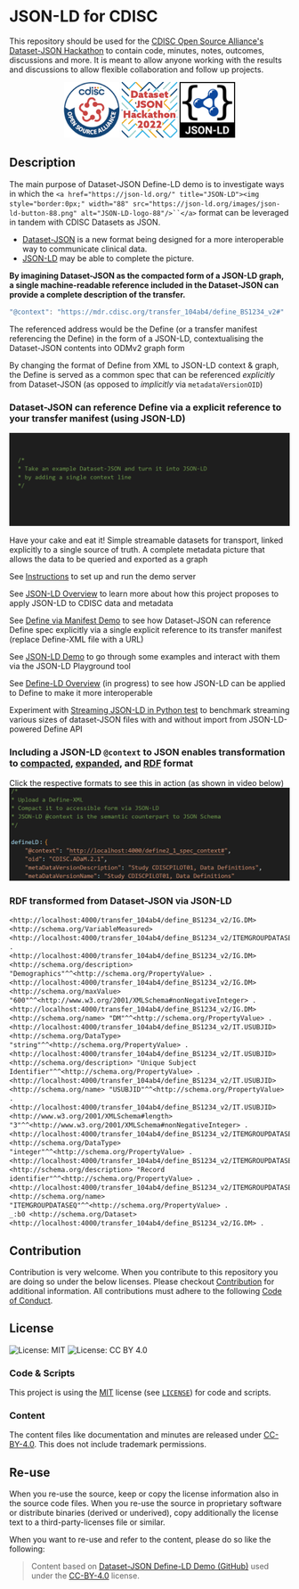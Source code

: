 # JSON-LD for CDISC

This repository should be used for the [CDISC Open Source Alliance&#39;s Dataset-JSON Hackathon](https://wiki.cdisc.org/display/DSJSONHACK) to contain code, minutes, notes, outcomes, discussions and more. It is meant to allow anyone working with the results and discussions to allow flexible collaboration and follow up projects.

<p align="middle">
    <img src="./images/cosa-logo.png" alt="CDISC Open Source Alliance logo" width="100"/>
    <img src="./images/ds-json-hackathon-logo.png" alt="Dataset-JSON Hackathon logo" width="100"/>
    <img src="./images/json-ld-logo.svg" alt="JSON-LD logo" width="100"/>
</p>

## Description

The main purpose of Dataset-JSON Define-LD demo is to investigate ways in which the
`<a href="https://json-ld.org/" title="JSON-LD"><img style="border:0px;" width="88" src="https://json-ld.org/images/json-ld-button-88.png" alt="JSON-LD-logo-88"/>``</a>` format can be leveraged in tandem with CDISC Datasets as JSON.

* [Dataset-JSON](https://wiki.cdisc.org/display/DSJSONHACK) is a new format being designed for a more interoperable way to communicate clinical data.
* [JSON-LD](https://www.w3.org/TR/json-ld11/) may be able to complete the picture.

**By imagining Dataset-JSON as the compacted form of a JSON-LD graph, a single machine-readable reference included in the Dataset-JSON can provide a complete description of the transfer.**

```js
"@context": "https://mdr.cdisc.org/transfer_104ab4/define_BS1234_v2#"
```

The referenced address would be the Define (or a transfer manifest referencing the Define) in the form of a JSON-LD, contextualising the Dataset-JSON contents into ODMv2 graph form

By changing the format of Define from XML to JSON-LD context & graph, the Define is served as a common spec that can be referenced *explicitly* from Dataset-JSON (as opposed to *implicitly* via `metadataVersionOID`)

### Dataset-JSON can reference Define via a explicit reference to your transfer manifest (using JSON-LD)
![Video showing Dataset-JSON referencing Define explicitly via a manifest](images/manifest.gif)

Have your cake and eat it! Simple streamable datasets for transport, linked explicitly to a single source of truth. A complete metadata picture that allows the data to be queried and exported as a graph

See [Instructions](documents/instructions.md) to set up and run the demo server

See [JSON-LD Overview](documents/json-ld.md) to learn more about how this project proposes to apply JSON-LD to CDISC data and metadata

See [Define via Manifest Demo](documents/manifest_demo.md) to see how Dataset-JSON can reference Define spec explicitly via a single explicit reference to its transfer manifest (replace Define-XML file with a URL)

See [JSON-LD Demo](documents/json-ld_demo.md) to go through some examples and interact with them via the JSON-LD Playground tool

See [Define-LD Overview](documents/define-ld.md) (in progress) to see how JSON-LD can be applied to Define to make it more interoperable

Experiment with [Streaming JSON-LD in Python test](examples/stream_test.py) to benchmark streaming various sizes of dataset-JSON files with and without import from JSON-LD-powered Define API

### Including a JSON-LD `@context` to JSON enables transformation to [compacted](src/public/output_compacted.json), [expanded](src/public/output_expanded.json), and [RDF](src/public/output_rdf_normalised.nq) format
Click the respective formats to see this in action (as shown in video below)
![Video showing Define and Dataset transformations to linked data](images/define-ld.gif)

### RDF transformed from Dataset-JSON via JSON-LD
```
<http://localhost:4000/transfer_104ab4/define_BS1234_v2/IG.DM> <http://schema.org/VariableMeasured> <http://localhost:4000/transfer_104ab4/define_BS1234_v2/ITEMGROUPDATASEQ> .
<http://localhost:4000/transfer_104ab4/define_BS1234_v2/IG.DM> <http://schema.org/description> "Demographics"^^<http://schema.org/PropertyValue> .
<http://localhost:4000/transfer_104ab4/define_BS1234_v2/IG.DM> <http://schema.org/maxValue> "600"^^<http://www.w3.org/2001/XMLSchema#nonNegativeInteger> .
<http://localhost:4000/transfer_104ab4/define_BS1234_v2/IG.DM> <http://schema.org/name> "DM"^^<http://schema.org/PropertyValue> .
<http://localhost:4000/transfer_104ab4/define_BS1234_v2/IT.USUBJID> <http://schema.org/DataType> "string"^^<http://schema.org/PropertyValue> .
<http://localhost:4000/transfer_104ab4/define_BS1234_v2/IT.USUBJID> <http://schema.org/description> "Unique Subject Identifier"^^<http://schema.org/PropertyValue> .
<http://localhost:4000/transfer_104ab4/define_BS1234_v2/IT.USUBJID> <http://schema.org/name> "USUBJID"^^<http://schema.org/PropertyValue> .
<http://localhost:4000/transfer_104ab4/define_BS1234_v2/IT.USUBJID> <http://www.w3.org/2001/XMLSchema#length> "3"^^<http://www.w3.org/2001/XMLSchema#nonNegativeInteger> .
<http://localhost:4000/transfer_104ab4/define_BS1234_v2/ITEMGROUPDATASEQ> <http://schema.org/DataType> "integer"^^<http://schema.org/PropertyValue> .
<http://localhost:4000/transfer_104ab4/define_BS1234_v2/ITEMGROUPDATASEQ> <http://schema.org/description> "Record identifier"^^<http://schema.org/PropertyValue> .
<http://localhost:4000/transfer_104ab4/define_BS1234_v2/ITEMGROUPDATASEQ> <http://schema.org/name> "ITEMGROUPDATASEQ"^^<http://schema.org/PropertyValue> .
_:b0 <http://schema.org/Dataset> <http://localhost:4000/transfer_104ab4/define_BS1234_v2/IG.DM> .
```

## Contribution

Contribution is very welcome. When you contribute to this repository you are doing so under the below licenses. Please checkout [Contribution](CONTRIBUTING.md) for additional information. All contributions must adhere to the following [Code of Conduct](CODE_OF_CONDUCT.md).

## License

![License: MIT](https://img.shields.io/badge/License-MIT-blue.svg) ![License: CC BY 4.0](https://img.shields.io/badge/License-CC_BY_4.0-blue.svg)

### Code & Scripts

This project is using the [MIT](http://www.opensource.org/licenses/MIT "The MIT License | Open Source Initiative") license (see [`LICENSE`](LICENSE)) for code and scripts.

### Content

The content files like documentation and minutes are released under [CC-BY-4.0](https://creativecommons.org/licenses/by/4.0/). This does not include trademark permissions.

## Re-use

When you re-use the source, keep or copy the license information also in the source code files. When you re-use the source in proprietary software or distribute binaries (derived or underived), copy additionally the license text to a third-party-licenses file or similar.

When you want to re-use and refer to the content, please do so like the following:

> Content based on [Dataset-JSON Define-LD Demo (GitHub)](https://github.com/TeMeta/Dataset-JSON_hackathon) used under the [CC-BY-4.0](https://creativecommons.org/licenses/by/4.0/) license.
